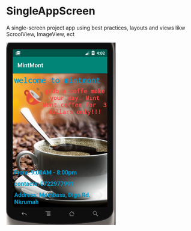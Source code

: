 # SingleAppScreen
A single-screen project app using best practices, layouts and views likw ScroolView, ImageView, ect

![](images-repo/Capture.PNG )
